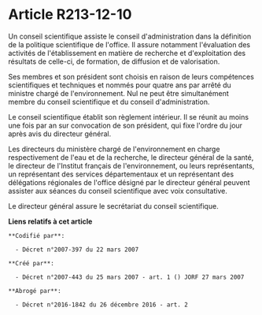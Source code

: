 # Article R213-12-10

Un conseil scientifique assiste le conseil d'administration dans la définition de la politique scientifique de l'office. Il
assure notamment l'évaluation des activités de l'établissement en matière de recherche et d'exploitation des résultats de
celle-ci, de formation, de diffusion et de valorisation.

Ses membres et son président sont choisis en raison de leurs compétences scientifiques et techniques et nommés pour quatre
ans par arrêté du ministre chargé de l'environnement. Nul ne peut être simultanément membre du conseil scientifique et du
conseil d'administration.

Le conseil scientifique établit son règlement intérieur. Il se réunit au moins une fois par an sur convocation de son
président, qui fixe l'ordre du jour après avis du directeur général.

Les directeurs du ministère chargé de l'environnement en charge respectivement de l'eau et de la recherche, le directeur
général de la santé, le directeur de l'Institut français de l'environnement, ou leurs représentants, un représentant des
services départementaux et un représentant des délégations régionales de l'office désigné par le directeur général peuvent
assister aux séances du conseil scientifique avec voix consultative.

Le directeur général assure le secrétariat du conseil scientifique.

**Liens relatifs à cet article**

	**Codifié par**:

	  - Décret n°2007-397 du 22 mars 2007

	**Créé par**:

	  - Décret n°2007-443 du 25 mars 2007 - art. 1 () JORF 27 mars 2007

	**Abrogé par**:

	  - Décret n°2016-1842 du 26 décembre 2016 - art. 2
